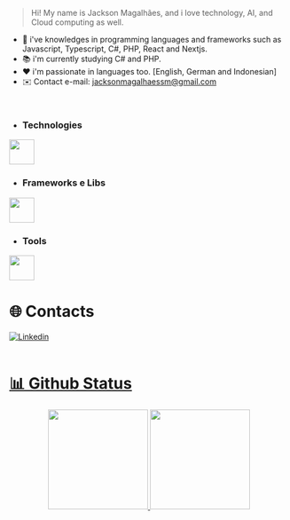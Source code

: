 > Hi! My name is Jackson Magalhães, and i love technology, AI, and Cloud computing as well.

- 🧠 i've knowledges in programming languages and frameworks such as Javascript, Typescript, C#, PHP, React and Nextjs.
- 📚 i'm currently studying C# and PHP.
- ❤️ i'm passionate in languages too. [English, German and Indonesian]
- ✉️ Contact e-mail: jacksonmagalhaessm@gmail.com
<br />
  
  - ### Technologies
  <a href="https://skillicons.dev">
    <img height="45em" src="https://skillicons.dev/icons?i=html,css,js,ts,php,ruby,cpp,cs,python,rust,java" />
  </a>
  
  - ### Frameworks e Libs
  <a href="https://skillicons.dev">
    <img height="45em" src="https://skillicons.dev/icons?i=react,nextjs,styledcomponents,redux,materialui,adonis,nestjs,bootstrap,express,prisma,supabase,sequelize,jest,laravel" />
  </a>
  
  - ### Tools
  <a href="https://skillicons.dev">
    <img height="45em" src="https://skillicons.dev/icons?i=docker,azure,git,github,mongodb,mysql,postgres,bash,linux,postman,netlify,vercel,vite,vscode" />
  </a>
  
  # 🌐 Contacts

  <a href="https://www.linkedin.com/in/jackson-magalhaes/" />
  <img align="center" alt="Linkedin" src="https://img.shields.io/badge/LinkedIn-0077B5?style=for-the-badge&logo=linkedin&logoColor=white" />
  <br /><br />
  
  # 📊 Github Status
  <div align="center">
    <div align="center">
      <img height="180em" src="https://streak-stats.demolab.com?user=Jackson-SM&theme=midnight-purple&border_radius=6)](https://git.io/streak-stats" />
      <img height="180em" src="https://github-readme-stats.vercel.app/api/top-langs/?username=Jackson-SM&layout=compact&bg_color=0d1117&text_color=a742f5&title_color=a742f5&langs_count=8" />
      </div>
  </div><br /><br />
  
</div>
